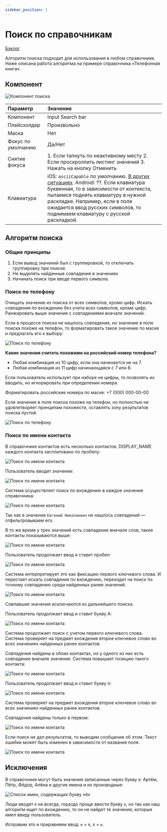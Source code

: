 ```yaml
---
sidebar_position: 1
---
```


# Поиск по справочникам

[Бэклог](https://jira.psbnk.msk.ru/secure/RapidBoard.jspa?rapidView=3142&projectKey=DS&quickFilter=24073)

Алгоритм поиска подходит для использования в любом справочнике. Ниже описана работа алгоритма на примере справочника «Телефонная книга».

## Компонент

![Компонент поиска](./1.png)

| Параметр          | Значение        |
| :---------------- | :-------------- |
| Компонент         | Input Search bar   |
| Плейсхолдер       | Произвольно    |
| Маска    | Нет          |
| Фокус по умолчанию     | Да/Нет          |
| Снятие фокуса  | 1. Если тапнуть по неактивному месту 2. Если проскроллить листинг значений 3. Нажать на кнопку Отменить |
| Клавиатура | iOS: `asciiCapable` по умолчанию. [В других ситуациях](https://developer.apple.com/design/human-interface-guidelines/virtual-keyboards). Android: ??. Если клавиатура буквенная, то в зависимости от контекста, пытаемся поднять клавиатуру в нужной раскладке. Например, если в поле ожидается ввод русских символов, то поднимаем клавиатуру с русской раскладкой. |

## Алгоритм поиска

### Общие принципы

1. Если вывод значений был с группировкой, то отключать группировку при поиске.
2. Не выделять найденные совпадения в значениях
3. Начинать поиск при вводе первого символа.

### Поиск по телефону

Очищать значение из поиска от всех символов, кроме цифр. Искать совпадения по вхождению без учета всех символов, кроме цифр. Ранжировать выше значения с совпадениями вначале значений.

Если в процессе поиска не нашлось совпадения, но значение в поле поиска похоже на телефон, то форматировать такое значение по маске и предлагать его к выбору:

![Поиск по телефону](./2.png)

**Какие значения считать похожими на российский номер телефона?**
- Любая комбинация из 10 цифр, если она начинается не на 7.
- Любая комбинация из 11 цифр начинающаяся с 7 или 8.

Если пользователь использует при наборе не цифры, то позволять их вводить, но игнорировать при определении номера.

Форматировать российские номера по маске: +7 (000) 000-00-00

Если значение в поле поиска похоже на телефон, но полностью не удовлетворяет принципам похожести, оставлять зону результатов поиска пустой.

![Поиск по телефону](./3.png)

### Поиск по имени контакта

В справочнике контактов есть несколько контактов. DISPLAY_NAME каждого контакта засплитовано по пробелу:

![Поиск по имени контакта](./4.png)

Пользователь вводит значение:

![Поиск по имени контакта](./5.png)

Система осуществляет поиск по вхождению в каждое значение справочника:

![Поиск по имени контакта](./6.png)

Так как в значении `Евгений Николаевич` не нашлось совпадений — отфильтровываем его.

В то же время у трех значений есть совпадение вначале слов, такие контакты показываются выше:

![Поиск по имени контакта](./7.png)

Пользователь продолжает ввод и ставит пробел:

![Поиск по имени контакта](./8.png)

Система интерпретирует это как фиксацию первого ключевого слова. И перестает искать совпадения по вхождению, переходит на поиск по точному совпадению среди найденных ранее значений.

![Поиск по имени контакта](./9.png)

Совпавшие значения исключаются из дальнейшего поиска.

Пользователь продолжает ввод и ставит букву А:

![Поиск по имени контакта](./10.png)

Система продолжает поиск с учетом первого ключевого слова. Система проверяет на предмет вхождения второе ключевое слово во всех значениях найденных ранее контактов.

Совпадения найдены в обоих контактах, но у одного из них есть совпадение вначале значения. Система повышает позицию такого контакта:

![Поиск по имени контакта](./11.png)

Пользователь продолжает ввод и ставит букву л:

![Поиск по имени контакта](./12.png)

Система проверяет на предмет вхождения второе ключевое слово во всех значениях найденных ранее контактов.

Совпадения найдены только в первом:

![Поиск по имени контакта](./13.png)

Если поиск не дал результатов, то выводим сообщение об этом. Текст ошибки может быть изменен в зависимости от названия поля.

![Поиск по имени контакта](./14.png)

## Исключения

В справочнике могут быть значения записанные через букву `ё`: Артём, Пётр, Фёдор, Алёна и другие имена и их производные:

![Список имен, содержащих букву «ё»](./name@2x.png)

Люди вводят `ё` не всегда, гораздо проще ввести букву `е`, но так как наш алгоритм ищет по вхождению, то он не найдет те значения, которые имел ввиду пользователь.

Исправим это и приравняем ввод: `е` = `ё`, `ё` = `е`.
